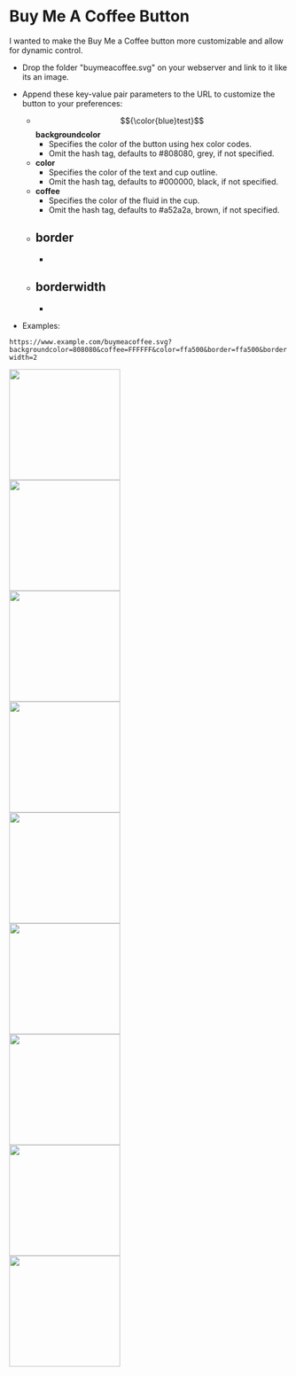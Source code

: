 # Buy Me A Coffee Button

I wanted to make the Buy Me a Coffee button more customizable and allow for dynamic control.

- Drop the folder "buymeacoffee.svg" on your webserver and link to it like its an image.

- Append these key-value pair parameters to the URL to customize the button to your preferences:

    - $${\color{blue}test}$$**backgroundcolor**
        - Specifies the color of the button using hex color codes.
        - Omit the hash tag, defaults to #808080, grey, if not specified.
    - **color**
        - Specifies the color of the text and cup outline.
        - Omit the hash tag, defaults to #000000, black, if not specified.
    - **coffee**
        - Specifies the color of the fluid in the cup.
        - Omit the hash tag, defaults to #a52a2a, brown, if not specified.
    - **border**
        - 
        - 
    - **borderwidth**
        - 
        - 
- Examples:

``` https://www.example.com/buymeacoffee.svg?backgroundcolor=808080&coffee=FFFFFF&color=ffa500&border=ffa500&borderwidth=2 ```

<img width="200px" src="https://keytonic.net/projects/buymeacoffee.svg?backgroundcolor=FF0000&coffee=FFA500&color=000000&border=000000&borderwidth=2"><br>
<img width="200px" src="https://keytonic.net/projects/buymeacoffee.svg?backgroundcolor=FFA500&coffee=FF0000&color=808080&border=808080&borderwidth=2"><br>
<img width="200px" src="https://keytonic.net/projects/buymeacoffee.svg?backgroundcolor=FFFF00&coffee=00FF00&color=ffffff&border=ffffff&borderwidth=2"><br>
<img width="200px" src="https://keytonic.net/projects/buymeacoffee.svg?backgroundcolor=00FF00&coffee=FFFF00&color=a020f0&border=a020f0&borderwidth=2"><br>
<img width="200px" src="https://keytonic.net/projects/buymeacoffee.svg?backgroundcolor=0000FF&coffee=A020F0&color=ff00ff&border=ff00ff&borderwidth=2"><br>
<img width="200px" src="https://keytonic.net/projects/buymeacoffee.svg?backgroundcolor=A020F0&coffee=0000FF&color=00ff00&border=00ff00&borderwidth=2"><br>
<img width="200px" src="https://keytonic.net/projects/buymeacoffee.svg?backgroundcolor=FFFFFF&coffee=808080&color=ffff00&border=ffff00&borderwidth=2"><br>
<img width="200px" src="https://keytonic.net/projects/buymeacoffee.svg?backgroundcolor=808080&coffee=FFFFFF&color=ffa500&border=ffa500&borderwidth=2"><br>
<img width="200px" src="https://keytonic.net/projects/buymeacoffee.svg?backgroundcolor=000000&coffee=a52a2a&color=ff0000&border=ff0000&borderwidth=2"><br>
